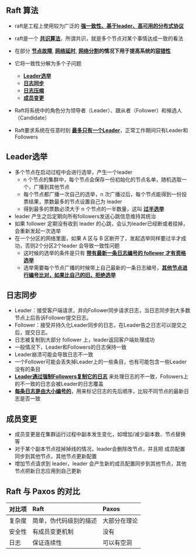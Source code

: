 ## Raft 算法

- raft是工程上使用较为广泛的 **[强一致性、基于leader、高可用的分布式协议]()**
- raft是一个 **[共识算法]()**，所谓共识，就是多个节点对某个事情达成一致的看法
- 在部分 **[节点故障]()**, **[网络延时]()**, **[网络分割]()**的情况下用于提高系统的**[容错性]()**
- 它将一致性分解为多个子问题
    - **[Leader选举]()**
    - **[日志同步]()**
    - **[日志压缩]()**
    - **[成员变更]()**
- Raft将系统中的角色分为领导者（Leader）、跟从者（Follower）和候选人（Candidate）

- Raft要求系统在任意时刻 **[最多只有一个Leader]()**，正常工作期间只有Leader和Followers

## Leader选举

- 多个节点在启动过程中会进行选举，产生一个leader
    - n 个节点的集群中，每个节点会保存一份初始化的节点名单，随机选取一个，广播到其他节点
    - 每个节点都广播一次自己的选举，n 次广播过后，每个节点能得到一份投票结果，票数最多的节点设置自己为 leader
    - 得到最多的票数必须大于 n 个节点的一半数量，这叫 **[过半选举]()**
- leader 产生之后定期向所有followers发送心跳信息维持其统治
- 如果 follower 定期没有收到 leader 的心跳，会认为leader已经断或者挂掉，会重新发起一次选举
- 在一个分区的网络里面，如果 A 区与 B 区断开了，发起选举同样要过半才成功，否则2个分区2个leader 会导致一致性问题
    - 这时候的选举的条件是只有 **[带有最新一条日志编号的 follewer 才有资格选举]()**
    - 选举需要每个节点广播的时候带上自己最新的一条日志编号，**[其他节点进行编号比对，如果比自己的旧，拒绝选举]()**

## 日志同步
- Leader：接受客户端请求，并向Follower同步请求日志，当日志同步到大多数节点上后告诉Follower提交日志。
- Follower：接受并持久化Leader同步的日志，在Leader告之日志可以提交之后，提交日志。
- 日志被复制到大部分 follower 上，leader返回客户端处理成功
- 一般情况下，Leader和Followers的日志保持一致
- Leader崩溃可能会导致日志不一致
- 一个Follower可能会丢失掉Leader上的一些条目，也有可能包含一些Leader没有的条目
- **[Leader通过强制Followers复制它的日志]()** 来处理日志的不一致，Followers上的不一致的日志会被Leader的日志覆盖
- **[每条日志是由大小编号的]()**，用来标记日志的先后顺序，比较不同节点的最新日志是否一致


## 成员变更
- 成员变更是在集群运行过程中副本发生变化，如增加/减少副本数、节点替换等
- 对于某个副本节点挂掉掉线的情况，leader会删除改节点，并且把 成员配置 同步到其他节点，其他节点更新配置
- 增加节点请求到 leader，leader 会产生新的成员配置同步到其他节点，其他节点把新日志应用到自己更新

## Raft 与 Paxos 的对比
| 对比项 | Raft |Paxos |
|:------|:-----|:-----|
| 复杂度 | 简单，伪代码级别的描述 | 大部分在理论|
| 安全性 | 有成员变更机制 | 没有|
| 日志 | 保证连续性 | 可以有空洞| 
